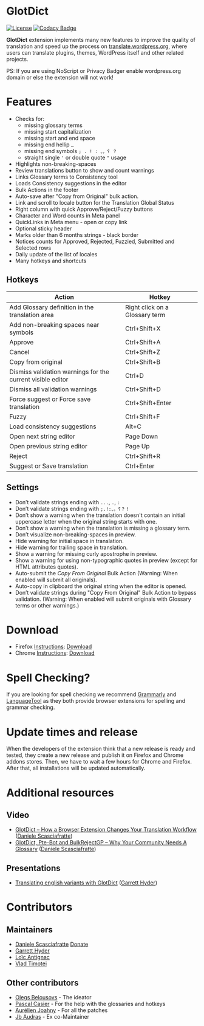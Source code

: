 # GlotDict
[![License](https://img.shields.io/badge/License-GPL%20v2-blue.svg)](https://img.shields.io/badge/License-GPL%20v2-blue.svg) [![Codacy Badge](https://api.codacy.com/project/badge/Grade/e9107b200511490a961560efcf7c5d1c)](https://www.codacy.com/app/mte90/GlotDict?utm_source=github.com&amp;utm_medium=referral&amp;utm_content=Mte90/GlotDict&amp;utm_campaign=Badge_Grade)  

**GlotDict** extension implements many new features to improve the quality of translation and speed up the process on [translate.wordpress.org](https://translate.wordpress.org), where users can translate plugins, themes, WordPress itself and other related projects.  

PS: If you are using NoScript or Privacy Badger enable wordpress.org domain or else the extension will not work!

# Features

* Checks for:
  * missing glossary terms
  * missing start capitalization
  * missing start and end space
  * missing end hellip `…`
  * missing end symbols `; . ! : 、。؟ ？`
  * straight single `'` or double quote `"` usage 
* Highlights non-breaking-spaces
* Review translations button to show and count warnings
* Links Glossary terms to Consistency tool
* Loads Consistency suggestions in the editor
* Bulk Actions in the footer
* Auto-save after "Copy from Original" bulk action.
* Link and scroll to locale button for the Translation Global Status
* Right column with quick Approve/Reject/Fuzzy buttons
* Character and Word counts in Meta panel
* QuickLinks in Meta menu - open or copy link
* Optional sticky header
* Marks older than 6 months strings - black border
* Notices counts for Approved, Rejected, Fuzzied, Submitted and Selected rows
* Daily update of the list of locales
* Many hotkeys and shortcuts

## Hotkeys

| Action | Hotkey |
| -- | -- |
| Add Glossary definition in the translation area | Right click on a Glossary term |
| Add non-breaking spaces near symbols | Ctrl+Shift+X |
| Approve | Ctrl+Shift+A |
| Cancel | Ctrl+Shift+Z |
| Copy from original | Ctrl+Shift+B |
| Dismiss validation warnings for the current visible editor | Ctrl+D |
| Dismiss all validation warnings | Ctrl+Shift+D |
| Force suggest or Force save translation | Ctrl+Shift+Enter |
| Fuzzy | Ctrl+Shift+F |
| Load consistency suggestions | Alt+C |
| Open next string editor | Page Down |
| Open previous string editor | Page Up |
| Reject | Ctrl+Shift+R |
| Suggest or Save translation | Ctrl+Enter |

## Settings
* Don’t validate strings ending with `...`, `.`, `:`
* Don’t validate strings ending with `;.!:、。؟？！`
* Don’t show a warning when the translation doesn't contain an initial uppercase letter when the original string starts with one.
* Don’t show a warning when the translation is missing a glossary term.
* Don’t visualize non-breaking-spaces in preview.
* Hide warning for initial space in translation.
* Hide warning for trailing space in translation.
* Show a warning for missing curly apostrophe in preview.
* Show a warning for using non-typographic quotes in preview (except for HTML attributes quotes).
* Auto-submit the *Copy From Original* Bulk Action (Warning: When enabled will submit all originals).
* Auto-copy in clipboard the original string when the editor is opened.
* Don’t validate strings during "Copy From Original" Bulk Action to bypass validation. (Warning: When enabled will submit originals with Glossary terms or other warnings.)

# Download

* Firefox [Instructions](https://support.mozilla.org/en-US/kb/find-and-install-add-ons-add-features-to-firefox): [Download](https://addons.mozilla.org/en-US/firefox/addon/glotdict/)
* Chrome [Instructions](https://support.google.com/chrome_webstore/answer/2664769?hl=en): [Download](https://chrome.google.com/webstore/detail/glotdict/jfdkihdmokdigeobcmnjmgigcgckljgl)

# Spell Checking?

If you are looking for spell checking we recommend [Grammarly](https://www.grammarly.com/) and [LanguageTool](https://languagetool.org/) as they both provide browser extensions for spelling and grammar checking.

# Update times and release

When the developers of the extension think that a new release is ready and tested, they create a new release and publish it on Firefox and Chrome addons stores. Then, we have to wait a few hours for Chrome and Firefox. After that, all installations will be updated automatically.

# Additional resources

## Video

* [GlotDict – How a Browser Extension Changes Your Translation Workflow](https://wordpress.tv/2016/05/31/daniele-scasciafratte-glotdict-how-a-browser-extension-changes-your-translation-workflow/) ([Daniele Scasciafratte](https://github.com/Mte90))
* [GlotDict, Pte-Bot and BulkRejectGP – Why Your Community Needs A Glossary](https://wordpress.tv/2017/04/29/glotdict-pte-bot-and-bulkrejectgp-why-your-community-needs-a-glossary/) ([Daniele Scasciafratte](https://github.com/Mte90))

## Presentations

* [Translating english variants with GlotDict](https://docs.google.com/presentation/d/1MiJNsbv1oIIlq5tj1P-lkc5y_F4JO3mFVNwk45XevtU/present) ([Garrett Hyder](https://github.com/garretthyder)) 

# Contributors

## Maintainers

* [Daniele Scasciafratte](https://github.com/Mte90) [Donate](https://www.paypal.me/mte90)
* [Garrett Hyder](https://github.com/garretthyder) 
* [Loïc Antignac](https://github.com/webaxones)
* [Vlad Timotei](https://github.com/vlad-timotei)

## Other contributors

* [Olegs Belousovs](https://github.com/sgelob) - The ideator
* [Pascal Casier](https://github.com/ePascalC) - For the help with the glossaries and hotkeys
* [Aurélien Joahny](https://github.com/ajoah) - For all the patches
* [Jb Audras](https://github.com/audrasjb) - Ex co-Maintainer


